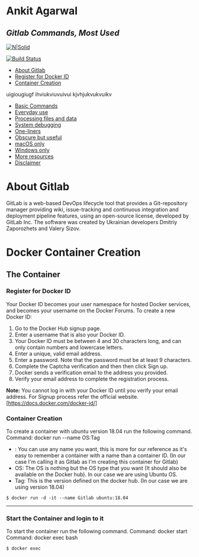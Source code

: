 # Ankit Agarwal
## __Gitlab_ Commands, Most Used_

[![N|Solid](https://img.stackshare.io/service/5545/9pAwHBR0.jpg)](https://nodesource.com/products/nsolid)

[![Build Status](https://travis-ci.org/joemccann/dillinger.svg?branch=master)](https://travis-ci.org/joemccann/dillinger)


- [About Gitlab](#about-docker)
- [Register for Docker ID](#register-for-docker-id)
- [Container Creation](#container-creation)


uigiougiugf
ihviukviuvuivui
kjvhjukvukvuikv



- [Basic Commands](#basic-commands)
- [Everyday use](#everyday-use)
- [Processing files and data](#processing-files-and-data)
- [System debugging](#system-debugging)
- [One-liners](#one-liners)
- [Obscure but useful](#obscure-but-useful)
- [macOS only](#macos-only)
- [Windows only](#windows-only)
- [More resources](#more-resources)
- [Disclaimer](#disclaimer)



# About Gitlab
GitLab is a web-based DevOps lifecycle tool that provides a Git-repository manager providing wiki, issue-tracking and continuous integration and deployment pipeline features, using an open-source license, developed by GitLab Inc. The software was created by Ukrainian developers Dmitriy Zaporozhets and Valery Sizov.    

# Docker Container Creation
## The Container
### Register for Docker ID
Your Docker ID becomes your user namespace for hosted Docker services, and becomes your username on the Docker Forums. To create a new Docker ID:

1. Go to the Docker Hub signup page.
2. Enter a username that is also your Docker ID.
3. Your Docker ID must be between 4 and 30 characters long, and can only contain numbers and lowercase letters.
4. Enter a unique, valid email address.
5. Enter a password. Note that the password must be at least 9 characters.
6. Complete the Captcha verification and then then click Sign up.
7. Docker sends a verification email to the address you provided.
8. Verify your email address to complete the registration process.

**Note:** You cannot log in with your Docker ID until you verify your email address.
For Signup process refer the official website. [https://docs.docker.com/docker-id/]

### Container Creation 
To create a container with ubuntu version 18.04 run the following command.
Command: docker run --name <Container Name> OS:Tag
* <Container Name>: You can use any name you want, this is more for our reference as it's easy to remember a container with a name than a container ID. (In our case I'm calling it as Gitlab as I'm creating this container for Gitlab)
* OS: The OS is nothing but the OS type that you want (It should also be available on the Docker hub). In our case we are using Ubuntu OS.
* Tag: This is the version defined on the docker hub. (In our case we are using version 18.04)
```
$ docker run -d -it --name Gitlab ubuntu:18.04
```

----

### Start the Container and login to it
To start the container run the following command.
Command: docker start <Container Name>
Command: docker exec <Container Name> bash
```
$ docker exec 
```




